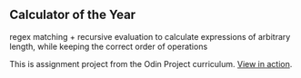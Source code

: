 Calculator of the Year
----------------------
regex matching + recursive evaluation to calculate expressions of arbitrary length, while keeping the correct order of operations

This is assignment project from the Odin Project curriculum.
[View in action](http://todoroff.github.io/calculator).

